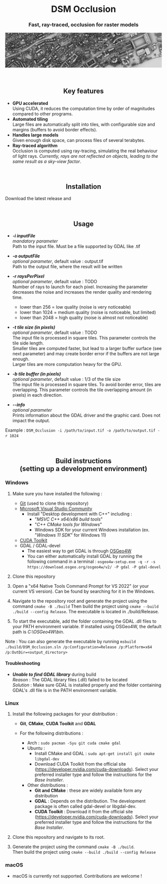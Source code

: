 <h1 align="center">DSM Occlusion</h1>
<h3 align="center">Fast, ray-traced, occlusion for raster models</h3>

![DSM Occlusion example](/assets/neuchatel_banner.jpg)

<br>
<h2 align="center">Key features</h2>

 - **GPU accelerated**  
   Using CUDA, it reduces the computation time by order of magnitudes compared to other programs.
 - **Automated tiling**  
   Large files are automatically split into tiles, with configurable size and margins (buffers to avoid border effects).
 - **Handles large models**  
   Given enough disk space, can process files of several terabytes.
 - **Ray-traced algorithm**  
   Occlusion is computed using ray-tracing, simulating the real behaviour of light rays. *Currently, rays are not reflected on objects, leading to the same result as a sky-view factor*.

<br>
<h2 align="center">Installation</h2>

Download the latest release and 

<br>
<h2 align="center">Usage</h2>

- ***-i inputFile***  
*mandatory parameter*  
Path to the input file. Must be a file supported by GDAL like .tif

- ***-o outputFile***  
*optional parameter*, default value : output.tif  
Path to the output file, where the result will be written

- ***-r raysPerPixel***  
*optional parameter*, default value : TODO  
Number of rays to launch for each pixel. Increasing the parameter decreases the noise and increases the render quality and rendering time.  
  - lower than 256 = low quality (noise is very noticeable)
  - lower than 1024 = medium quality (noise is noticeable, but limited)
  - lower than 2048 = high quality (noise is almost not noticeable)


- ***-t tile size (in pixels)***   
*optional parameter*, default value : TODO  
The input file is processed in square tiles. This parameter controls the tile side length.  
Smaller tiles are computed faster, but lead to a larger buffer surface (see next parameter) and may create border error if the buffers are not large enough.  
Larger tiles are more computation heavy for the GPU.

- ***-b tile buffer (in pixels)***   
*optional parameter*, default value : 1/3 of the tile size  
The input file is processed in square tiles. To avoid border error, tiles are overlapping. This parameter controls the tile overlapping amount (in pixels) in each direction. 

- ***--info***  
*optional parameter*  
Prints information about the GDAL driver and the graphic card. Does not impact the output. 

Example : `DSM_Occlusion -i /path/to/input.tif -o /path/to/output.tif -r 1024`

<br>
<h2 align="center">Build instructions<br>(setting up a development environment)</h2>

### Windows

1. Make sure you have installed the following :
    - [Git](https://git-scm.com/downloads) (used to clone this repository)
    - [Microsoft Visual Studio Community](https://visualstudio.microsoft.com/fr/free-developer-offers/) 
      - Install "Desktop development with C++" including :
          - "*MSVC C++ x64/x86 build tools*"
          - "*C++ CMake tools for Windows*"
          - Windows SDK for your current Windows installation (ex. "*Windows 11 SDK*" for Windows 11)
    - [CUDA Toolkit](https://developer.nvidia.com/cuda-toolkit)
    - GDAL / GDAL-devel
      - The easiest way to get GDAL is through [OSGeo4W](https://trac.osgeo.org/osgeo4w)
      - You can either automatically install GDAL by running the following command in a terminal :
      `osgeo4w-setup.exe -q -r -s https://download.osgeo.org/osgeo4w/v2/ -P gdal -P gdal-devel`

2. Clone this repository

3. Open a "x64 Native Tools Command Prompt for VS 2022" (or your current VS version). Can be found by searching for it in the Windows.

4. Navigate to the repository root and generate the project using the command `cmake -B ./build`
   Then build the project using `cmake --build ./build --config Release`. The executable is located in ./build/Release.

5. To start the executable, add the folder containing the GDAL .dll files to your PATH environment variable. If installed using OSGeo4W, the default path is *C:\OSGeo4W\bin*.

Note : You can also generate the executable by running `msbuild ./build/DSM_Occlusion.sln /p:Configuration=Release /p:Platform=x64 /p:OutDir=<output_directory>`

#### Troubleshooting

- ***Unable to find GDAL library*** during build  
*Reason* : The GDAL library files (.dll) failed to be located  
*Solution* : Make sure GDAL is installed properly and the folder containing GDAL's .dll file is in the PATH environment variable.



### Linux

1. Install the following packages for your distribution :
    - **Git**, **CMake**, **CUDA Toolkit** and **GDAL**

    - For the following distributions :
      - Arch : `sudo pacman -Syu git cuda cmake gdal`
      - Ubuntu : 
        - Install CMake and GDAL : `sudo apt-get install git cmake libgdal-dev`
        - Download CUDA Toolkit from the official site (https://developer.nvidia.com/cuda-downloads). Select your preferred installer type and follow the instructions for the *Base Installer*.
      - Other distributions :
        - **Git and CMake** : these are widely available form any distribution
        - **GDAL** : Depends on the distribution. The development package is often called gdal-devel or libgdal-dev. 
        - **CUDA Toolkit** : Download it from the official site (https://developer.nvidia.com/cuda-downloads). Select your preferred installer type and follow the instructions for the *Base Installer*.

2. Clone this repository and navigate to its root.

3. Generate the project using the command `cmake -B ./build`.  
  Then build the project using `cmake --build ./build --config Release`

### macOS

- macOS is currently not supported. Contributions are welcome !

